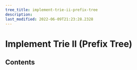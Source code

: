 ```yaml
---
tree_title: implement-trie-ii-prefix-tree
description: 
last_modified: 2022-06-09T21:23:28.2328
---
```


# Implement Trie II (Prefix Tree)

## Contents
